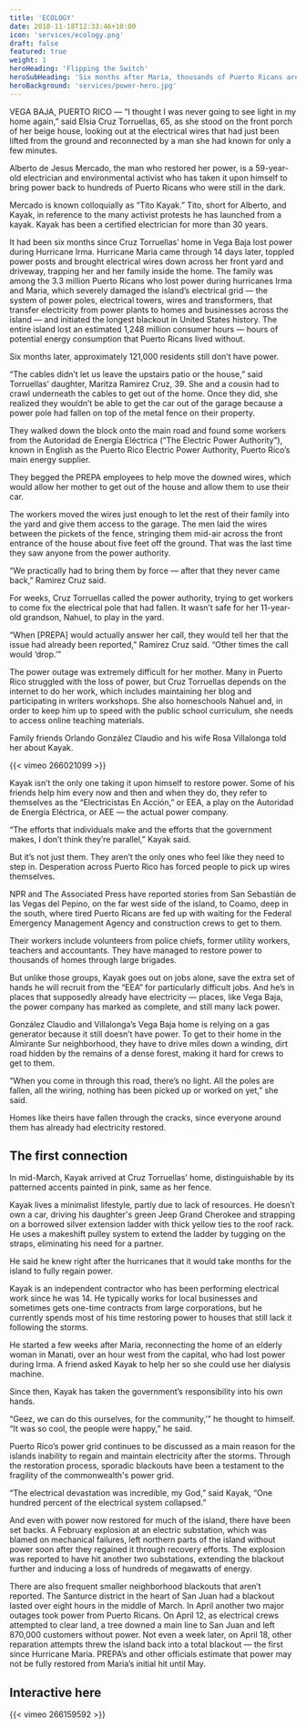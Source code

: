 ```yaml
---
title: 'ECOLOGY'
date: 2018-11-18T12:33:46+10:00
icon: 'services/ecology.png'
draft: false
featured: true
weight: 1
heroHeading: 'Flipping the Switch'
heroSubHeading: 'Six months after Maria, thousands of Puerto Ricans are still in the dark. Residents have started taking the fallen electrical grid into their own hands to bring the island back into the light.'
heroBackground: 'services/power-hero.jpg'
---
```


VEGA BAJA, PUERTO RICO — “I thought I was never going to see light in my home again,” said Elsia Cruz Torruellas, 65, as she stood on the front porch of her beige house, looking out at the electrical wires that had just been lifted from the ground and reconnected by a man she had known for only a few minutes.

Alberto de Jesus Mercado, the man who restored her power, is a 59-year-old electrician and environmental activist who has taken it upon himself to bring power back to hundreds of Puerto Ricans who were still in the dark.

Mercado is known colloquially as “Tito Kayak.” Tito, short for Alberto, and Kayak, in reference to the many activist protests he has launched from a kayak. Kayak has been a certified electrician for more than 30 years.

It had been six months since Cruz Torruellas’ home in Vega Baja lost power during Hurricane Irma. Hurricane Maria came through 14 days later, toppled power posts and brought electrical wires down across her front yard and driveway, trapping her and her family inside the home. The family was among the 3.3 million Puerto Ricans who lost power during hurricanes Irma and Maria, which severely damaged the island’s electrical grid — the system of power poles, electrical towers, wires and transformers, that transfer electricity from power plants to homes and businesses across the island — and initiated the longest blackout in United States history. The entire island lost an estimated 1,248 million consumer hours — hours of potential energy consumption that Puerto Ricans lived without.

Six months later, approximately 121,000 residents still don’t have power.

“The cables didn’t let us leave the upstairs patio or the house,” said Torruellas’ daughter, Maritza Ramirez Cruz, 39. She and a cousin had to crawl underneath the cables to get out of the home. Once they did, she realized they wouldn’t be able to get the car out of the garage because a power pole had fallen on top of the metal fence on their property.

They walked down the block onto the main road and found some workers from the Autoridad de Energía Eléctrica (“The Electric Power Authority”), known in English as the Puerto Rico Electric Power Authority, Puerto Rico’s main energy supplier.

They begged the PREPA employees to help move the downed wires, which would allow her mother to get out of the house and allow them to use their car.

The workers moved the wires just enough to let the rest of their family into the yard and give them access to the garage. The men laid the wires between the pickets of the fence, stringing them mid-air across the front entrance of the house about five feet off the ground. That was the last time they saw anyone from the power authority.

“We practically had to bring them by force — after that they never came back,” Ramirez Cruz said.

For weeks, Cruz Torruellas called the power authority, trying to get workers to come fix the electrical pole that had fallen. It wasn’t safe for her 11-year-old grandson, Nahuel, to play in the yard.

“When [PREPA] would actually answer her call, they would tell her that the issue had already been reported,” Ramirez Cruz said. “Other times the call would ‘drop.’”

The power outage was extremely difficult for her mother. Many in Puerto Rico struggled with the loss of power, but Cruz Torruellas depends on the internet to do her work, which includes maintaining her blog and participating in writers workshops. She also homeschools Nahuel and, in order to keep him up to speed with the public school curriculum, she needs to access online teaching materials.

Family friends Orlando González Claudio and his wife Rosa Villalonga told her about Kayak.

{{< vimeo 266021099 >}}

Kayak isn’t the only one taking it upon himself to restore power. Some of his friends help him every now and then and when they do, they refer to themselves as the “Electricistas En Acción,” or EEA, a play on the Autoridad de Energía Eléctrica, or AEE — the actual power company.

“The efforts that individuals make and the efforts that the government makes, I don’t think they’re parallel,” Kayak said.

But it’s not just them. They aren’t the only ones who feel like they need to step in. Desperation across Puerto Rico has forced people to pick up wires themselves.

NPR and The Associated Press have reported stories from San Sebastián de las Vegas del Pepino, on the far west side of the island, to Coamo, deep in the south, where tired Puerto Ricans are fed up with waiting for the Federal Emergency Management Agency and construction crews to get to them.

Their workers include volunteers from police chiefs, former utility workers, teachers and accountants. They have managed to restore power to thousands of homes through large brigades.

But unlike those groups, Kayak goes out on jobs alone, save the extra set of hands he will recruit from the “EEA” for particularly difficult jobs. And he’s in places that supposedly already have electricity — places, like Vega Baja, the power company has marked as complete, and still many lack power.

González Claudio and Villalonga’s Vega Baja home is relying on a gas generator because it still doesn’t have power. To get to their home in the Almirante Sur neighborhood, they have to drive miles down a winding, dirt road hidden by the remains of a dense forest, making it hard for crews to get to them.

“When you come in through this road, there’s no light. All the poles are fallen, all the wiring, nothing has been picked up or worked on yet,” she said.

Homes like theirs have fallen through the cracks, since everyone around them has already had electricity restored.

## The first connection

In mid-March, Kayak arrived at Cruz Torruellas’ home, distinguishable by its patterned accents painted in pink, same as her fence.

Kayak lives a minimalist lifestyle, partly due to lack of resources. He doesn’t own a car, driving his daughter's green Jeep Grand Cherokee and strapping on a borrowed silver extension ladder with thick yellow ties to the roof rack. He uses a makeshift pulley system to extend the ladder by tugging on the straps, eliminating his need for a partner.

He said he knew right after the hurricanes that it would take months for the island to fully regain power.

Kayak is an independent contractor who has been performing electrical work since he was 14. He typically works for local businesses and sometimes gets one-time contracts from large corporations, but he currently spends most of his time restoring power to houses that still lack it following the storms.

He started a few weeks after Maria, reconnecting the home of an elderly woman in Manati, over an hour west from the capital, who had lost power during Irma. A friend asked Kayak to help her so she could use her dialysis machine.

Since then, Kayak has taken the government’s responsibility into his own hands.

“Geez, we can do this ourselves, for the community,’” he thought to himself. “It was so cool, the people were happy,” he said.

Puerto Rico’s power grid continues to be discussed as a main reason for the islands inability to regain and maintain electricity after the storms. Through the restoration process, sporadic blackouts have been a testament to the fragility of the commonwealth's power grid.

“The electrical devastation was incredible, my God,” said Kayak, “One hundred percent of the electrical system collapsed.”

And even with power now restored for much of the island, there have been set backs. A February explosion at an electric substation, which was blamed on mechanical failures, left northern parts of the island without power soon after they regained it through recovery efforts. The explosion was reported to have hit another two substations, extending the blackout further and inducing a loss of hundreds of megawatts of energy.

There are also frequent smaller neighborhood blackouts that aren’t reported. The Santurce district in the heart of San Juan had a blackout lasted over eight hours in the middle of March. In April another two major outages took power from Puerto Ricans. On April 12, as electrical crews attempted to clear land, a tree downed a main line to San Juan and left 870,000 customers without power. Not even a week later, on April 18, other reparation attempts threw the island back into a total blackout — the first since Hurricane Maria. PREPA’s and other officials estimate that power may not be fully restored from Maria’s initial hit until May.

## Interactive here

{{< vimeo 266159592 >}}